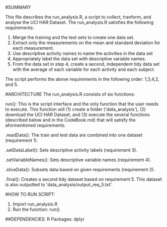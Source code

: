 #SUMMARY

This file describes the run_analysis.R, a script to collect, tranform, and analyse the UCI HAR Dataset.
The run_analysis.R satisfies the following requirements:

1. Merge the training and the test sets to create one data set.
2. Extract only the measurements on the mean and standard deviation for each measurement. 
3. Use descriptive activity names to name the activities in the data set
4. Appropriately label the data set with descriptive variable names. 
5. From the data set in step 4, create a second, independent tidy data set with the average of each variable for each activity and each subject.

The script performs the above requirements in the following order: 1,3,4,2, and 5.


#ARCHITECTURE
The run_analysis.R consists of six functions:

run():
	This is the script interface and the only function that the user needs to execute.
	This function will (1) create a folder ('data_analysis'), (2) download the UCI HAR 
	Dataset, and (3) execute the several functions (described below and in the 
	CodeBook.md) that will satisfy the aformentioned requirements.

.readData(): 
	The train and test data are combined into one dataset (requirement 1).

.setDataLabel(): 
	Sets descriptive activity labels (requirement 3).

.setVariableNames(): 
	Sets descriptive variable names (requirement 4).

.sliceData(): 
	Subsets data based on given requirements (requirement 2).

.final():
	Creates a second tidy dataset based on requirement 5. This dataset is also outputted to 'data_analysis/output_req_5.txt'.


#HOW TO RUN SCRIPT:
1. Import run_analysis.R
2. Run the function: run().

##DEPENDENCIES:
R Packages: dplyr








